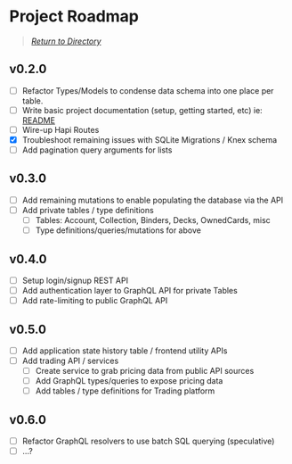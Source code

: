 # Project Roadmap

> *[Return to Directory](README.md)*

## v0.2.0

- [ ] Refactor Types/Models to condense data schema into one place per table.
- [ ] Write basic project documentation (setup, getting started, etc) ie: [README](../README.md)
- [ ] Wire-up Hapi Routes
- [X] Troubleshoot remaining issues with SQLite Migrations / Knex schema
- [ ] Add pagination query arguments for lists

## v0.3.0

- [ ] Add remaining mutations to enable populating the database via the API
- [ ] Add private tables / type definitions
  - [ ] Tables: Account, Collection, Binders, Decks, OwnedCards, misc
  - [ ] Type definitions/queries/mutations for above

## v0.4.0

- [ ] Setup login/signup REST API
- [ ] Add authentication layer to GraphQL API for private Tables
- [ ] Add rate-limiting to public GraphQL API

## v0.5.0

- [ ] Add application state history table / frontend utility APIs
- [ ] Add trading API / services
  - [ ] Create service to grab pricing data from public API sources
  - [ ] Add GraphQL types/queries to expose pricing data
  - [ ] Add tables / type definitions for Trading platform

## v0.6.0

- [ ] Refactor GraphQL resolvers to use batch SQL querying (speculative)
- [ ] ...?
